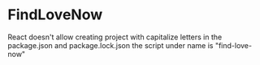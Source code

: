 # FindLoveNow 

React doesn't allow creating project with capitalize letters in the package.json and package.lock.json the script under name is "find-love-now"
